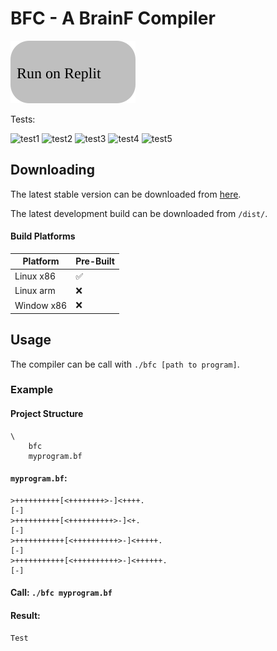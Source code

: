 # BFC - A BrainF Compiler

<a href="https://replit.com/@https12345678/BFC?lite=true#replit/runOnReplit.md"><img src="https://raw.githubusercontent.com/https123456789/BFC/main/github/runOnReplit.svg"></a>

Tests:
<div>
	<img src="https://bfc-test.https12345678.repl.co/badges/test1.svg" alt="test1">
	<img src="https://bfc-test.https12345678.repl.co/badges/test2.svg" alt="test2">
	<img src="https://bfc-test.https12345678.repl.co/badges/test3.svg" alt="test3">
	<img src="https://bfc-test.https12345678.repl.co/badges/test4.svg" alt="test4">
	<img src="https://bfc-test.https12345678.repl.co/badges/test5.svg" alt="test5">
</div>

## Downloading

The latest stable version can be downloaded from [here](<>).

The latest development build can be downloaded from `/dist/`.

#### Build Platforms

|Platform|Pre-Built|
|--------|---------|
| Linux x86 | :white_check_mark: |
| Linux arm | :x: |
| Window x86 | :x: |

## Usage

The compiler can be call with `./bfc [path to program]`.

### Example

#### Project Structure

```
\
	bfc
	myprogram.bf
```

#### `myprogram.bf`:
```brainfuck
>++++++++++[<++++++++>-]<++++.
[-]
>++++++++++[<++++++++++>-]<+.
[-]
>+++++++++++[<++++++++++>-]<+++++.
[-]
>+++++++++++[<++++++++++>-]<++++++.
[-]
```

#### Call: `./bfc myprogram.bf`

#### Result:

```
Test
```
